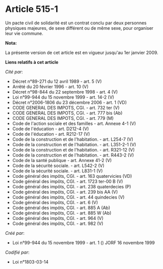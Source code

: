 # Article 515-1

Un pacte civil de solidarité est un contrat conclu par deux personnes physiques majeures, de sexe différent ou de même sexe,
pour organiser leur vie commune.

**Nota:**

La présente version de cet article est en vigueur jusqu'au 1er janvier 2009.

**Liens relatifs à cet article**

_Cité par_:

  - Décret n°89-271 du 12 avril 1989 - art. 5 (V)
  - Arrêté du 20 février 1996 - art. 10 (V)
  - Décret n°98-844 du 22 septembre 1998 - art. 4 (V)
  - Loi n°99-944 du 15 novembre 1999 - art. 14-2 (V)
  - Décret n°2006-1806 du 23 décembre 2006 - art. 1 (VD)
  - CODE GENERAL DES IMPOTS, CGI. - art. 732 ter (V)
  - CODE GENERAL DES IMPOTS, CGI. - art. 777 bis (Ab)
  - CODE GENERAL DES IMPOTS, CGI. - art. 779 (M)
  - Code de l'action sociale et des familles - art. Annexe 4-1 (V)
  - Code de l'éducation - art. D212-4 (V)
  - Code de l'éducation - art. R212-17 (V)
  - Code de la construction et de l'habitation. - art. L254-7 (V)
  - Code de la construction et de l'habitation. - art. L351-2-1 (V)
  - Code de la construction et de l'habitation. - art. R321-12 (V)
  - Code de la construction et de l'habitation. - art. R443-2 (V)
  - Code de la santé publique - art. Annexe 41-2 (V)
  - Code de la sécurité sociale. - art. L542-2 (V)
  - Code de la sécurité sociale. - art. L831-1 (V)
  - Code général des impôts, CGI. - art. 163 quatervicies (VD)
  - Code général des impôts, CGI. - art. 1723 ter-00 B (V)
  - Code général des impôts, CGI. - art. 238 quaterdecies (P)
  - Code général des impôts, CGI. - art. 239 bis AA (V)
  - Code général des impôts, CGI. - art. 44 quindecies (V)
  - Code général des impôts, CGI. - art. 6 (V)
  - Code général des impôts, CGI. - art. 885 A (Ab)
  - Code général des impôts, CGI. - art. 885 W (Ab)
  - Code général des impôts, CGI. - art. 964 (V)
  - Code général des impôts, CGI. - art. 982 (V)

_Créé par_:

  - Loi n°99-944 du 15 novembre 1999 - art. 1 () JORF 16 novembre 1999

_Codifié par_:

  - Loi n°1803-03-14
